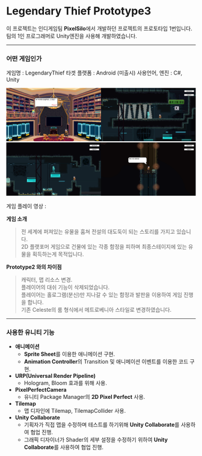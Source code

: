 # Legendary Thief  Prototype3
 이 프로젝트는 인디게임팀 **PixelSilo**에서 개발하던 프로젝트의 프로토타입 1번입니다.    
 팀의 1인 프로그래머로 Unity엔진을 사용해 개발하였습니다.
 
  ----
### 어떤 게임인가

   게임명 : LegendaryThief
   타겟 플랫폼 : Android (미출시)
   사용언어, 엔진 : C#, Unity
   
<img src = "./LegendaryThief/img/01.PNG" width = "50%" height = "50%" title = "px Set" alt = "LT1"></img><img src = "./LegendaryThief/img/02.PNG" width = "50%" height = "50%" title = "px Set" alt = "LT2"></img>
<img src = "./LegendaryThief/img/03.PNG" width = "50%" height = "50%" title = "px Set" alt = "LT3"></img><img src = "./LegendaryThief/img/04.PNG" width = "50%" height = "50%" title = "px Set" alt = "LT4"></img>

게임 플레이 영상 : 

**게임 소개**
> 전 세계에 퍼져있는 유물을 훔쳐 전설의 대도둑이 되는 스토리를 가지고 있습니다.     
> 2D 플랫포머 게임으로 건물에 있는 각종 함정을 피하며 최종스테이지에 있는 유물을 획득하는게 목적입니다.

**Prototype2 와의 차이점**
> 캐릭터, 맵 리소스 변경.     
> 플레이어의 대쉬 기능이 삭제되었습니다.     
> 플레이어는 홀로그램(분신)만 지나갈 수 있는 함정과 발판을 이용하여 게임 진행을 합니다.    
> 기존 Celeste의 룸 형식에서 메트로베니아 스타일로 변경하였습니다.

----
### 사용한 유니티 기능
 * **애니메이션**
   * **Sprite Sheet**를 이용한 애니메이션 구현.
   * **Animation Controller**의 Transition 및 애니메이션 이벤트를 이용한 코드 구현.
 * **URP(Universal Render Pipeline)**
   * Hologram, Bloom 효과를 위해 사용.
 * **PixelPerfectCamera**
   * 유니티 Package Manager의 **2D Pixel Perfect** 사용.
 * **Tilemap**
   * 맵 디자인에 Tilemap, TilemapCollider 사용.
 * **Unity Collaborate**
   * 기획자가 직접 맵을 수정하며 테스트를 하기위해 **Unity Collaborate**를 사용하여 협업 진행.
   * 그래픽 디자이너가 Shader의 세부 설정을 수정하기 위하여 **Unity Collaborate**를 사용하여 협업 진행.
